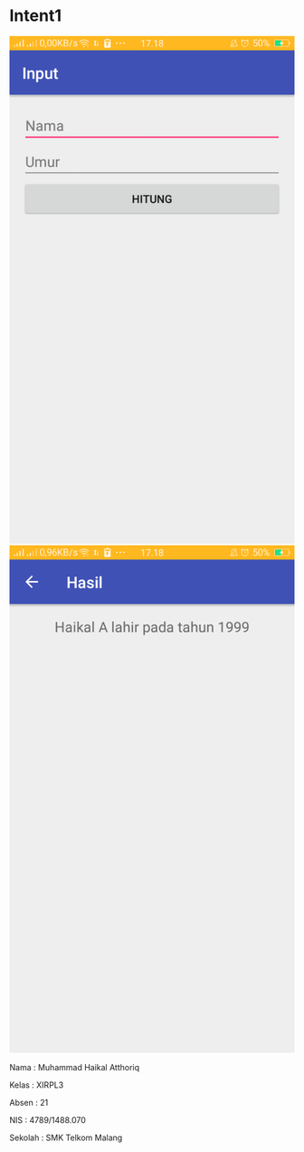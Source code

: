 # Intent1


![Screenshot 1](https://github.com/haikalatth/Intent1/blob/master/Screenshot_2016-11-09-17-18-45-76.png)
![Screenshot 2](https://github.com/haikalatth/Intent1/blob/master/Screenshot_2016-11-09-17-18-52-78.png)

Nama    : Muhammad Haikal Atthoriq 

Kelas   : XIRPL3 

Absen   : 21 

NIS     : 4789/1488.070 

Sekolah : SMK Telkom Malang 

